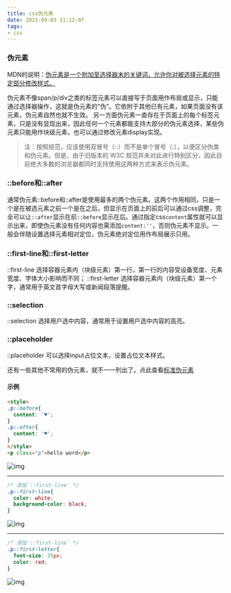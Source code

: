 ```yaml
---
title: css伪元素
date: 2021-09-03 11:12:07
tags:
- css
---
```


### 伪元素

MDN的说明：[伪元素是一个附加至选择器末的关键词，允许你对被选择元素的特定部分修改样式。](https://developer.mozilla.org/zh-CN/docs/Web/CSS/Pseudo-elements)

伪元素不像span/p/div之类的标签元素可以直接写于页面用作布局或显示，只能通过选择器操作，这就是伪元素的“伪”。它依附于其他已有元素，如果页面没有该元素，伪元素自然也就不生效。 另一方面伪元素一直存在于页面上的每个标签元素，只是没有显现出来，因此任何一个元素都能支持大部分的伪元素选择，某些伪元素只能用作块级元素，也可以通过修改元素display实现。

> 注：按照规范，应该使用双冒号（::）而不是单个冒号（:），以便区分伪类和伪元素。但是，由于旧版本的 W3C 规范并未对此进行特别区分，因此目前绝大多数的浏览器都同时支持使用这两种方式来表示伪元素。

### ::before和::after

通常伪元素::before和::after是使用最多的两个伪元素。这两个作用相同，只是一个是在被选元素之前一个是在之后，但显示在页面上的前后可以通过css调整，完全可以让`::after`显示在前`::before`显示在后。通过指定css`content`属性就可以显示出来，即使伪元素没有任何内容也需添加`content:''`，否则伪元素不显示。一般会伴随设置选择元素相对定位，伪元素绝对定位用作布局展示只用。

### ::first-line和::first-letter

::first-line 选择容器元素内（块级元素）第一行，第一行的内容受设备宽度、元素宽度、字体大小影响而不同；
::first-letter 选择容器元素内（块级元素）第一个字，通常用于英文首字母大写或新闻段落提醒。

### ::selection

::selection 选择用户选中内容，通常用于设置用户选中内容的高亮。

### ::placeholder

::placeholder 可以选择input占位文本，设置占位文本样式。

还有一些其他不常用的伪元素，就不一一列出了。点此查看[标准伪元素](https://developer.mozilla.org/zh-CN/docs/Web/CSS/Pseudo-elements#%E6%A0%87%E5%87%86%E4%BC%AA%E5%85%83%E7%B4%A0%E7%B4%A2%E5%BC%95)

#### 示例

```html
<style>
.p::before{
  content: '♥';
}
.p::after{
  content: '♥';
}
</style>
<p class="p">hello word</p>
```

![img](https://blog-1254344224.cos.ap-nanjing.myqcloud.com/WX20220601-144115%402x.png)

---

```css
/* 添加`::first-line` */
.p::first-line{
  color: white;
  background-color: black;
}
```

![img](https://blog-1254344224.cos.ap-nanjing.myqcloud.com/WX20220601-144945%402x.png)

---

```css
/* 添加`::first-line` */
.p::first-letter{
  font-size: 35px;
  color: red;
}
```

![img](https://blog-1254344224.cos.ap-nanjing.myqcloud.com/WX20220601-145131%402x.png)